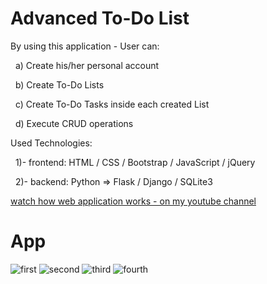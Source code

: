 # Advanced To-Do List
<p>By using this application - User can:</p>
<p>&nbsp;&nbsp;a) Create his/her personal account</p>
<p>&nbsp;&nbsp;b) Create To-Do Lists</p>
<p>&nbsp;&nbsp;c) Create To-Do Tasks inside each created List</p>
<p>&nbsp;&nbsp;d) Execute CRUD operations</p>

<p>Used Technologies:</p>
<p>&nbsp;&nbsp;1)- frontend: HTML / CSS / Bootstrap / JavaScript / jQuery </p>
<p>&nbsp;&nbsp;2)- backend: Python => Flask / Django / SQLite3 </p>

<p><a href="https://www.youtube.com/watch?v=y-Or8nKHgnc">watch how web application works - on my youtube channel</a></p>

# App
![first](https://user-images.githubusercontent.com/106172218/221993040-894fb689-20c0-4b26-bfca-6ed495b20aa4.jpg)
![second](https://user-images.githubusercontent.com/106172218/221993071-9417b795-4f3b-45b2-a734-6a6a529ab95b.jpg)
![third](https://user-images.githubusercontent.com/106172218/221993081-6fdde2f6-6c58-4e2c-bde1-8f15a8af8d84.jpg)
![fourth](https://user-images.githubusercontent.com/106172218/221993092-5a97db21-3cb9-4b8a-b8a2-6b70c639597a.jpg)
